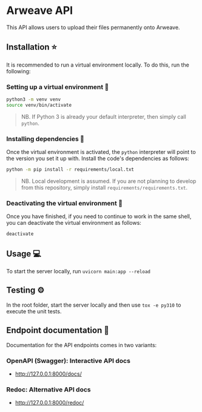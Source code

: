 # Arweave API

This API allows users to upload their files permanently onto Arweave.

## Installation :star:

It is recommended to run a virtual environment locally. To do this, run the
following:

### Setting up a virtual environment :house_with_garden:

```bash
python3 -m venv venv
source venv/bin/activate
```

> NB. If Python 3 is already your default interpreter, then simply call
> `python`.

### Installing dependencies :signal_strength:

Once the virtual environment is activated, the `python` interpreter will point
to the version you set it up with. Install the code's dependencies as follows:

```bash
python -m pip install -r requirements/local.txt
```

> NB. Local development is assumed. If you are not planning to develop from
> this repository, simply install `requirements/requirements.txt`.

### Deactivating the virtual environment :fire_extinguisher:

Once you have finished, if you need to continue to work in the same shell, you
can deactivate the virtual environment as follows:

```bash
deactivate
````

## Usage :computer:

To start the server locally, run `uvicorn main:app --reload`

## Testing :gear:

In the root folder, start the server locally and then use `tox -e py310` to
execute the unit tests.

## Endpoint documentation :scroll:

Documentation for the API endpoints comes in two variants:

### OpenAPI (Swagger): Interactive API docs

* http://127.0.0.1:8000/docs/

### Redoc: Alternative API docs

* http://127.0.0.1:8000/redoc/
